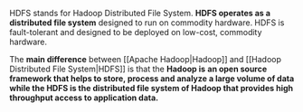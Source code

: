 HDFS stands for Hadoop Distributed File System. **HDFS operates as a distributed file system** designed to run on commodity hardware. HDFS is fault-tolerant and designed to be deployed on low-cost, commodity hardware.

The **main difference** between [[Apache Hadoop|Hadoop]] and [[Hadoop Distributed File System|HDFS]] is that the **Hadoop is** **an open source framework that helps to store, process and analyze a large volume of data while the HDFS is the distributed file system of Hadoop that provides high throughput access to application data.**